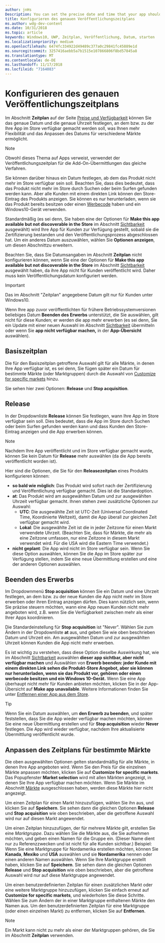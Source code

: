 ```yaml
---
author: jnHs
Description: You can set the precise date and time that your app should become available in the Store, giving you greater flexibility and the ability to customize dates for different markets.
title: Konfigurieren des genauen Veröffentlichungszeitplans
ms.author: wdg-dev-content
ms.date: 10/31/2018
ms.topic: article
keywords: Windows10, UWP, Zeitplan, Veröffentlichung, Datum, starten
ms.localizationpriority: medium
ms.openlocfilehash: 6474fc334922d49489c377a0c29841fc45889e1d
ms.sourcegitcommit: 3257416aebb5a7b1515e107866806f8bd57845a8
ms.translationtype: MT
ms.contentlocale: de-DE
ms.lasthandoff: 11/17/2018
ms.locfileid: "7164083"
---
```

# <a name="configure-precise-release-scheduling"></a>Konfigurieren des genauen Veröffentlichungszeitplans

Im Abschnitt **Zeitplan** auf der Seite [Preise und Verfügbarkeit](set-app-pricing-and-availability.md) können Sie das genaue Datum und die genaue Uhrzeit festlegen, an dem bzw. zu der Ihre App im Store verfügbar gemacht werden soll, was Ihnen mehr Flexibilität und das Anpassen des Datums für verschiedene Märkte ermöglicht.

> [!NOTE]
> Obwohl dieses Thema auf Apps verweist, verwendet der Veröffentlichungszeitplan für die Add-On-Übermittlungen das gleiche Verfahren.

Sie können darüber hinaus ein Datum festlegen, ab dem das Produkt nicht mehr im Store verfügbar sein soll. Beachten Sie, dass dies bedeutet, dass das Produkt nicht mehr im Store durch Suchen oder beim Surfen gefunden werden kann. Aber alle Kunden mit einem direkten Link können den Store-Eintrag des Produkts anzeigen. Sie können es nur herunterladen, wenn sie das Produkt bereits besitzen oder einen [Werbecode](generate-promotional-codes.md) haben und ein Windows10-Gerät verwenden.

Standardmäßig (es sei denn, Sie haben eine der Optionen für **Make this app available but not discoverable in the Store** im Abschnitt [Sichtbarkeit](choose-visibility-options.md#discoverability) ausgewählt) wird Ihre App für Kunden zur Verfügung gestellt, sobald sie die Zertifizierung bestanden und den Veröffentlichungsprozess abgeschlossen hat. Um ein anderes Datum auszuwählen, wählen Sie **Optionen anzeigen**, um diesen Abschnittzu erweitern.

Beachten Sie, dass Sie Datumsangaben im Abschnitt **Zeitplan** nicht konfigurieren können, wenn Sie eine der Optionen für **Make this app available but not discoverable in the Store** im Abschnitt [Sichtbarkeit](choose-visibility-options.md#discoverability) ausgewählt haben, da ihre App nicht für Kunden veröffentlicht wird. Daher muss kein Veröffentlichungsdatum konfiguriert werden.

> [!IMPORTANT]
> Das im Abschnitt "Zeitplan" angegebene Datum gilt nur für Kunden unter Windows10.
>
>Wenn Ihre app zuvor veröffentlichten für frühere Betriebssystemversionen beliebiges Datum **Beenden des Erwerbs** unterstützt, die Sie auswählen, gilt nicht für diese Kunden; er werden die app mehr erwerben (es sei denn, Sie ein Update mit einer neuen Auswahl im Abschnitt [Sichtbarkeit](choose-visibility-options.md#discoverability) übermitteln oder wenn Sie **app nicht verfügbar machen,** in der **App-Übersicht** auswählen).


## <a name="base-schedule"></a>Basiszeitplan

Die für den Basiszeitplan getroffene Auswahl gilt für alle Märkte, in denen Ihre App verfügbar ist, es sei denn, Sie fügen später ein Datum für bestimmte Märkte (oder Marktgruppen) durch die Auswahl von [Customize for specific markets](#customize-the-schedule-for-specific-markets) hinzu.

Sie sehen hier zwei Optionen: **Release** und **Stop acquisition**. 

## <a name="release"></a>Release

In der Dropdownliste **Release** können Sie festlegen, wann Ihre App im Store verfügbar sein soll. Dies bedeutet, dass die App im Store durch Suchen oder beim Surfen gefunden werden kann und dass Kunden den Store-Eintrag anzeigen und die App erwerben können.

>[!NOTE]
> Nachdem Ihre App veröffentlicht und im Store verfügbar gemacht wurde, können Sie kein Datum für **Release** mehr auswählen (da die App bereits veröffentlicht worden ist).

Hier sind die Optionen, die Sie für den **Releasezeitplan** eines Produkts konfigurieren können:
- **so bald wie möglich**: Das Produkt wird sofort nach der Zertifizierung und Veröffentlichung verfügbar gemacht. Dies ist die Standardoption.
- **at**: Das Produkt wird am ausgewählten Datum und zur ausgewählten Uhrzeit verfügbar gemacht. Ihnen stehen zwei zusätzliche Optionen zur Auswahl:
   - **UTC**: Die ausgewählte Zeit ist UTC-Zeit (Universal Coordinated Time, Koordinierte Weltzeit), damit die App überall zur gleichen Zeit verfügbar gemacht wird.
   - **Lokal**: Die ausgewählte Zeit ist die in jeder Zeitzone für einen Markt verwendete Uhrzeit. (Beachten Sie, dass für Märkte, die mehr als eine Zeitzone umfassen, nur eine Zeitzone in diesem Markt verwendet wird. Für die USA wird die Eastern Time verwendet.)
- **nicht geplant**: Die App wird nicht im Store verfügbar sein. Wenn Sie diese Option auswählen, können Sie die App im Store später zur Verfügung stellen, indem Sie eine neue Übermittlung erstellen und eine der anderen Optionen auswählen.


## <a name="stop-acquisition"></a>Beenden des Erwerbs

Im Dropdownmenü **Stop acquisition** können Sie ein Datum und eine Uhrzeit festlegen, an dem bzw. zu der neue Kunden die App nicht mehr im Store erwerben oder ihren Eintrag anzeigen dürfen. Dies kann nützlich sein, wenn Sie präzise steuern möchten, wann eine App neuen Kunden nicht mehr angeboten wird, z.B. wenn Sie die Verfügbarkeit zwischen mehr als einer Ihrer Apps koordinieren.

Die Standardeinstellung für **Stop acquisition** ist "Never". Wählen Sie zum Ändern in der Dropdownliste **at** aus, und geben Sie wie oben beschrieben Datum und Uhrzeit ein. Am ausgewählten Datum und zur ausgewählten Uhrzeit können Kunden die App nicht mehr erwerben.

Es ist wichtig zu verstehen, dass diese Option dieselbe Auswirkung hat, wie im Abschnitt [Sichtbarkeit](choose-visibility-options.md#discoverability) auswählen **dieser app sichtbar, aber nicht verfügbar machen** und Auswählen von **Erwerb beenden: jeder Kunde mit einem direkten Link sehen die Produkt-Store Angebot, aber sie können nur herunterladen, wenn sie das Produkt vor, gehören oder einen werbecode besitzen und ein Windows 10-Gerät.** Wenn Sie eine App überhaupt nicht mehr für Kunden anbieten möchten, klicken Sie in der App-Übersicht auf **Make app unavailable**. Weitere Informationen finden Sie unter [Entfernen einer App aus dem Store](guidance-for-app-package-management.md#removing-an-app-from-the-store).

> [!TIP]
> Wenn Sie ein Datum auswählen, um **den Erwerb zu beenden**, und später feststellen, dass Sie die App wieder verfügbar machen möchten, können Sie eine neue Übermittlung erstellen und für **Stop acquisition** wieder **Never** festlegen. Die App wird wieder verfügbar, nachdem Ihre aktualisierte Übermittlung veröffentlicht wurde.

## <a name="customize-the-schedule-for-specific-markets"></a>Anpassen des Zeitplans für bestimmte Märkte 

Die oben ausgewählten Optionen gelten standardmäßig für alle Märkte, in denen Ihre App angeboten wird. Wenn Sie den Preis für die einzelnen Märkte anpassen möchten, klicken Sie auf **Customize for specific markets**. Das Popupfenster **Market selection** wird mit allen Märkten angezeigt, in denen Sie Ihre App verfügbar machen möchten. Wenn Sie Märkte im Abschnitt [Märkte](define-pricing-and-market-selection.md) ausgeschlossen haben, werden diese Märkte hier nicht angezeigt. 

Um einen Zeitplan für einen Markt hinzuzufügen, wählen Sie ihn aus, und klicken Sie auf **Speichern**. Sie sehen dann die gleichen Optionen **Release** und **Stop acquisition** wie oben beschrieben, aber die getroffene Auswahl wird nur auf diesen Markt angewendet.

Um einen Zeitplan hinzuzufügen, der für mehrere Märkte gilt, erstellen Sie eine *Marktgruppe*. Dazu wählen Sie die Märkte aus, die Sie aufnehmen möchten, und geben einen Namen für die Gruppe ein. (Dieser Name dient nur zu Referenzzwecken und ist nicht für alle Kunden sichtbar.) Beispiel: Wenn Sie eine Marktgruppe für Nordamerika erstellen möchten, können Sie **Kanada**, **Mexiko** und **USA** auswählen und sie **Nordamerika** nennen oder einen anderen Namen auswählen. Wenn Sie Ihre Marktgruppe erstellt haben, klicken Sie auf **Speichern**. Sie sehen dann die gleichen Optionen **Release** und **Stop acquisition** wie oben beschrieben, aber die getroffene Auswahl wird nur auf diese Marktgruppe angewendet.

Um einen benutzerdefinierten Zeitplan für einen zusätzlichen Markt oder eine weitere Marktgruppe hinzuzufügen, klicken Sie einfach erneut auf **Customize for specific markets**, und wiederholen Sie diese Schritte. Wählen Sie zum Ändern der in einer Marktgruppe enthaltenen Märkte den Namen aus. Um den benutzerdefinierten Zeitplan für eine Marktgruppe (oder einen einzelnen Markt) zu entfernen, klicken Sie auf **Entfernen**.

> [!NOTE]
> Ein Markt kann nicht zu mehr als einer der Marktgruppen gehören, die Sie im Abschnitt **Zeitplan** verwenden. 











